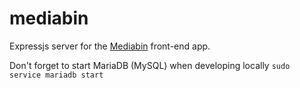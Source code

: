 # mediabin
Expressjs server for the [Mediabin](https://github.com/tcodej/mediabin-ui) front-end app.  

Don't forget to start MariaDB (MySQL) when developing locally
`sudo service mariadb start`